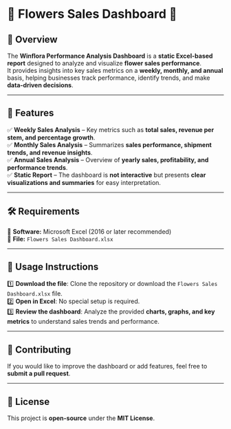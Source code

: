 # 🌸 Flowers Sales Dashboard 🌸  

## 📌 Overview  
The **Winflora Performance Analysis Dashboard** is a **static Excel-based report** designed to analyze and visualize **flower sales performance**.  
It provides insights into key sales metrics on a **weekly, monthly, and annual** basis, helping businesses track performance, identify trends, and make **data-driven decisions**.  

---

## 🚀 Features  
✅ **Weekly Sales Analysis** – Key metrics such as **total sales, revenue per stem, and percentage growth**.  
✅ **Monthly Sales Analysis** – Summarizes **sales performance, shipment trends, and revenue insights**.  
✅ **Annual Sales Analysis** – Overview of **yearly sales, profitability, and performance trends**.  
✅ **Static Report** – The dashboard is **not interactive** but presents **clear visualizations and summaries** for easy interpretation.  

---

## 🛠 Requirements  
📌 **Software:** Microsoft Excel (2016 or later recommended)  
📌 **File:** `Flowers Sales Dashboard.xlsx`  

---

## 📖 Usage Instructions  
1️⃣ **Download the file**: Clone the repository or download the `Flowers Sales Dashboard.xlsx` file.  
2️⃣ **Open in Excel**: No special setup is required.  
3️⃣ **Review the dashboard**: Analyze the provided **charts, graphs, and key metrics** to understand sales trends and performance.  

---

## 🤝 Contributing  
If you would like to improve the dashboard or add features, feel free to **submit a pull request**.  

---

## 📜 License  
This project is **open-source** under the **MIT License**.  
